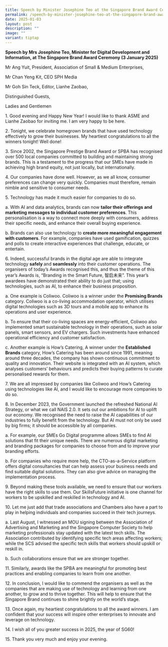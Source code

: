 ```yaml
---
title: Speech by Minister Josephine Teo at the Singapore Brand Award Ceremony
permalink: /speech-by-minister-josephine-teo-at-the-singapore-brand-award-ceremony/
date: 2025-01-03
layout: post
description: ""
image: ""
variant: tiptap
---
```

<p><strong>Speech by Mrs Josephine Teo, Minister for Digital Development and Information, at The Singapore Brand Award Ceremony (3 January 2025)</strong>
</p>
<p>Mr Ang Yuit, President, Association of Small &amp; Medium Enterprises,</p>
<p>Mr Chan Yeng Kit, CEO SPH Media</p>
<p>Mr Goh Sin Teck, Editor, Lianhe Zaobao,</p>
<p>Distinguished Guests,</p>
<p>Ladies and Gentlemen</p>
<p>1. Good evening and Happy New Year! I would like to thank ASME and Lianhe
Zaobao for inviting me. I am very happy to be here.</p>
<p>2. Tonight, we celebrate homegrown brands that have used technology effectively
to grow their businesses. My heartiest congratulations to all the winners
tonight! Well done!</p>
<p>3. Since 2002, the Singapore Prestige Brand Award or SPBA has recognised
over 500 local companies committed to building and maintaining strong brands.
This is a testament to the progress that our SMEs have made in achieving
high brand equity, not just locally, but internationally.</p>
<p>4. Our companies have done well. However, as we all know, consumer preferences
can change very quickly. Companies must therefore, remain nimble and sensitive
to consumer needs.</p>
<p>5. Technology has made it much easier for companies to do so.</p>
<p>a. With AI and data analytics, brands can now <strong>tailor their offerings and marketing messages to individual customer preferences</strong>.
This personalisation is a way to connect more deeply with consumers, address
their specific needs, and enhance their overall buying experience.</p>
<p>b. Brands can also use technology to <strong>create more meaningful engagement with customers</strong>.
For example, companies have used gamification, quizzes and polls to create
interactive experiences that challenge, educate, or entertain.</p>
<p>6. Indeed, successful brands in the digital age are able to integrate
technology <strong>safely </strong>and <strong>seamlessly</strong> into their
customer operations. The organisers of today’s Awards recognised this,
and thus the theme of this year’s Awards is, “Branding in the Smart Future,
智启未来”. This year’s awardees have demonstrated their ability to do just
that; using technologies, such as AI, to enhance their business proposition.</p>
<p>a. One example is Coliwoo. Coliwoo is a winner under the <strong>Promising Brands</strong> category.
Coliwoo is a co-living accommodation operator, which utilises digital technologies
such as 3D tours and a mobile app to enhance its operations and user experience.</p>
<p>b. To ensure that their co-living spaces are energy-efficient, Coliwoo
also implemented smart sustainable technology in their operations, such
as solar panels, smart sensors, and EV chargers. Such investments have
enhanced operational efficiency and customer satisfaction.</p>
<p>c. Another example is How’s Catering, A winner under the <strong>Established Brands</strong> category,
How’s Catering has been around since 1991, meaning around three decades,
the company has shown continuous commitment to quality and innovation.
Their website is integrated with an AI system, which analyses customers’
behaviours and predicts their buying patterns to curate personalised rewards
for them.</p>
<p>7. We are all impressed by companies like Coliwoo and How’s Catering using
technologies like AI, and I would like to encourage more companies to do
so.</p>
<p>8. In December 2023, the Government launched the refreshed National AI
Strategy, or what we call NAIS 2.0. It sets out our ambitions for AI to
uplift our economy. We recognised the need to raise the AI capabilities
of our industries to fully benefit from the technology. But AI must not
only be used by big firms; it should be accessible by all companies.</p>
<p>a. For example, our SMEs Go Digital programme allows SMEs to find AI solutions
that fit their unique needs. There are numerous digital marketing and branding
packages for companies to choose from and to improve your branding efforts.</p>
<p>b. For companies who require more help, the CTO-as-a-Service platform
offers digital consultancies that can help assess your business needs and
find suitable digital solutions. They can also give advice on managing
the implementation process.</p>
<p>9. Beyond making these tools available, we need to ensure that our workers
have the right skills to use them. Our SkillsFuture initiative is one channel
for workers to be upskilled and reskilled in technology and AI.</p>
<p>10. Let me just add that trade associations and Chambers also have a part
to play in helping individuals and companies succeed in their tech journeys.</p>
<p>a. Last August, I witnessed an MOU signing between the Association of
Advertising and Marketing and the Singapore Computer Society to help marketing
professionals stay updated with the latest tech skills. The Association
contributed by identifying specific tech areas affecting workers; while
the SCS advised the specific tech skills that workers should upskill or
reskill in.</p>
<p>b. Such collaborations ensure that we are stronger together.</p>
<p>11. Similarly, awards like the SPBA are meaningful for promoting best
practices and enabling companies to learn from one another.</p>
<p>12. In conclusion, I would like to commend the organisers as well as the
companies that are making use of technology and learning from one another,
to grow and to thrive together. This will help to ensure that the Singapore
Brand continues to shine brightly on the world’s stage.</p>
<p>13. Once again, my heartiest congratulations to all the award winners.
I am confident that your success will inspire other enterprises to innovate
and leverage on technology.</p>
<p>14. I wish all of you greater success in 2025, the year of SG60!</p>
<p>15. Thank you very much and enjoy your evening.</p>